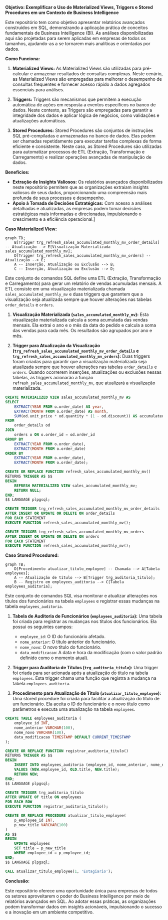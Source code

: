 **Objetivo: Exemplificar o Uso de Materialized Views, Triggers e Stored Procedures em um Contexto de Business Intelligence**

Este repositório tem como objetivo apresentar relatórios avançados construídos em SQL, demonstrando a aplicação prática de conceitos fundamentais de Business Intelligence (BI). As análises disponibilizadas aqui são projetadas para serem aplicadas em empresas de todos os tamanhos, ajudando-as a se tornarem mais analíticas e orientadas por dados.

**Como Funciona:**

1. **Materialized Views:** As Materialized Views são utilizadas para pré-calcular e armazenar resultados de consultas complexas. Neste cenário, as Materialized Views são empregadas para melhorar o desempenho de consultas frequentes e fornecer acesso rápido a dados agregados essenciais para análises.
    
2. **Triggers:** Triggers são mecanismos que permitem a execução automática de ações em resposta a eventos específicos no banco de dados. Neste contexto, as Triggers são empregadas para garantir a integridade dos dados e aplicar lógica de negócios, como validações e atualizações automáticas.
    
3. **Stored Procedures:** Stored Procedures são conjuntos de instruções SQL pré-compiladas e armazenadas no banco de dados. Elas podem ser chamadas repetidamente para executar tarefas complexas de forma eficiente e consistente. Neste caso, as Stored Procedures são utilizadas para automatizar processos de ETL (Extração, Transformação e Carregamento) e realizar operações avançadas de manipulação de dados.

**Benefícios:**

* **Extração de Insights Valiosos:** Os relatórios avançados disponibilizados neste repositório permitem que as organizações extraiam insights valiosos de seus dados, proporcionando uma compreensão mais profunda de seus processos e desempenho.
* **Apoio à Tomada de Decisões Estratégicas:** Com acesso a análises detalhadas e atualizadas, as empresas podem tomar decisões estratégicas mais informadas e direcionadas, impulsionando o crescimento e a eficiência operacional.]

**Caso Materialized View:**

```mermaid
graph TD;
    B[Trigger trg_refresh_sales_accumulated_monthly_mv_order_details] -- Atualização --> E[Visualização Materializada sales_accumulated_monthly_mv];
    D[Trigger trg_refresh_sales_accumulated_monthly_mv_orders] -- Atualização --> E;
    A -- Inserção, Atualização ou Exclusão --> B;
    C -- Inserção, Atualização ou Exclusão --> D;
```

Este conjunto de comandos SQL define uma ETL (Extração, Transformação e Carregamento) para gerar um relatório de vendas acumuladas mensais. A ETL consiste em uma visualização materializada chamada `sales_accumulated_monthly_mv` e duas triggers que garantem que a visualização seja atualizada sempre que houver alterações nas tabelas `order_details` e `orders`.

1. **Visualização Materializada (`sales_accumulated_monthly_mv`):** Esta visualização materializada calcula a soma acumulada das vendas mensais. Ela extrai o ano e o mês da data do pedido e calcula a soma das vendas para cada mês. Os resultados são agrupados por ano e mês.
    
2. **Trigger para Atualização da Visualização (`trg_refresh_sales_accumulated_monthly_mv_order_details` e `trg_refresh_sales_accumulated_monthly_mv_orders`):** Duas triggers foram criadas para garantir que a visualização materializada seja atualizada sempre que houver alterações nas tabelas `order_details` e `orders`. Quando ocorrerem inserções, atualizações ou exclusões nessas tabelas, as triggers acionarão a função `refresh_sales_accumulated_monthly_mv`, que atualizará a visualização materializada.

```sql
CREATE MATERIALIZED VIEW sales_accumulated_monthly_mv AS
SELECT
    EXTRACT(YEAR FROM o.order_date) AS year,
    EXTRACT(MONTH FROM o.order_date) AS month,
    SUM(od.unit_price * od.quantity * (1 - od.discount)) AS accumulated_sales
FROM
    order_details od
JOIN
    orders o ON o.order_id = od.order_id
GROUP BY
    EXTRACT(YEAR FROM o.order_date),
    EXTRACT(MONTH FROM o.order_date)
ORDER BY
    EXTRACT(YEAR FROM o.order_date),
    EXTRACT(MONTH FROM o.order_date);
```

```sql
CREATE OR REPLACE FUNCTION refresh_sales_accumulated_monthly_mv()
RETURNS TRIGGER AS $$
BEGIN
    REFRESH MATERIALIZED VIEW sales_accumulated_monthly_mv;
    RETURN NULL;
END;
$$ LANGUAGE plpgsql;

CREATE TRIGGER trg_refresh_sales_accumulated_monthly_mv_order_details
AFTER INSERT OR UPDATE OR DELETE ON order_details
FOR EACH STATEMENT
EXECUTE FUNCTION refresh_sales_accumulated_monthly_mv();

CREATE TRIGGER trg_refresh_sales_accumulated_monthly_mv_orders
AFTER INSERT OR UPDATE OR DELETE ON orders
FOR EACH STATEMENT
EXECUTE FUNCTION refresh_sales_accumulated_monthly_mv();
```

**Caso Stored Procedured:**

```mermaid
graph TB;
    D[Procedimento atualizar_titulo_employee] -- Chamada --> A[Tabela employees];
    A -- Atualização de título --> B[Trigger trg_auditoria_titulo];
    B -- Registro em employees_auditoria --> C[Tabela employees_auditoria];
```


Este conjunto de comandos SQL visa monitorar e atualizar alterações nos títulos dos funcionários na tabela `employees` e registrar essas mudanças na tabela `employees_auditoria`.

1. **Tabela de Auditoria de Funcionários (`employees_auditoria`):** Uma tabela foi criada para registrar as mudanças nos títulos dos funcionários. Ela possui os seguintes campos:
    
    * `employee_id`: O ID do funcionário afetado.
    * `nome_anterior`: O título anterior do funcionário.
    * `nome_novo`: O novo título do funcionário.
    * `data_modificacao`: A data e hora da modificação (com o valor padrão definido como o momento atual).
2. **Trigger para Auditoria de Títulos (`trg_auditoria_titulo`):** Uma trigger foi criada para ser acionada após a atualização do título na tabela `employees`. Esta trigger chama uma função que registra a mudança na tabela `employees_auditoria`.
    
3. **Procedimento para Atualização de Título (`atualizar_titulo_employee`):** Uma stored procedure foi criada para facilitar a atualização do título de um funcionário. Ela aceita o ID do funcionário e o novo título como parâmetros e executa uma atualização na tabela `employees`.

```sql
CREATE TABLE employees_auditoria (
    employee_id INT,
    nome_anterior VARCHAR(100),
    nome_novo VARCHAR(100),
    data_modificacao TIMESTAMP DEFAULT CURRENT_TIMESTAMP
);
```

```sql
CREATE OR REPLACE FUNCTION registrar_auditoria_titulo()
RETURNS TRIGGER AS $$
BEGIN
    INSERT INTO employees_auditoria (employee_id, nome_anterior, nome_novo)
    VALUES (NEW.employee_id, OLD.title, NEW.title);
    RETURN NEW;
END;
$$ LANGUAGE plpgsql;

CREATE TRIGGER trg_auditoria_titulo
AFTER UPDATE OF title ON employees
FOR EACH ROW
EXECUTE FUNCTION registrar_auditoria_titulo();
```

```sql
CREATE OR REPLACE PROCEDURE atualizar_titulo_employee(
    p_employee_id INT,
    p_new_title VARCHAR(100)
)
AS $$
BEGIN
    UPDATE employees
    SET title = p_new_title
    WHERE employee_id = p_employee_id;
END;
$$ LANGUAGE plpgsql;
```

```sql
CALL atualizar_titulo_employee(1, 'Estagiario');
```

**Conclusão:**

Este repositório oferece uma oportunidade única para empresas de todos os setores aproveitarem o poder do Business Intelligence por meio de relatórios avançados em SQL. Ao adotar essas práticas, as organizações podem transformar dados em insights acionáveis, impulsionando o sucesso e a inovação em um ambiente competitivo.

